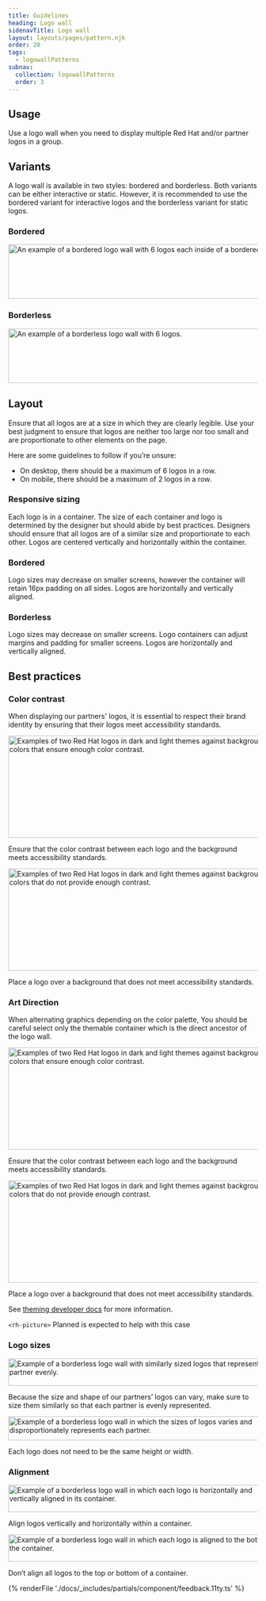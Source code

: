 ```yaml
---
title: Guidelines
heading: Logo wall
sidenavTitle: Logo wall
layout: layouts/pages/pattern.njk
order: 20
tags:
  - logowallPatterns
subnav:
  collection: logowallPatterns
  order: 3
---
```


<script type="module" data-helmet>
  import "@uxdot/elements/uxdot-best-practice.js";
</script>

## Usage

Use a logo wall when you need to display multiple Red Hat and/or partner logos 
in a group.

## Variants

A logo wall is available in two styles: bordered and borderless. Both variants 
can be either interactive or static. However, it is recommended to use the 
bordered variant for interactive logos and the borderless variant for static 
logos.

### Bordered

<uxdot-example width-adjustment="1010px">
  <img src="../guidelines-variants-bordered.avif"
      alt="An example of a bordered logo wall with 6 logos each inside of a bordered container."
      width="1120"
      height="110">
</uxdot-example>

### Borderless

<uxdot-example width-adjustment="1010px">
  <img src="../guidelines-variants-borderless.avif"
      alt="An example of a borderless logo wall with 6 logos."
      width="1113"
      height="110">
</uxdot-example>

## Layout

Ensure that all logos are at a size in which they are clearly legible. Use your 
best judgment to ensure that logos are neither too large nor too small and are 
proportionate to other elements on the page.

Here are some guidelines to follow if you’re unsure:
 - On desktop, there should be a maximum of 6 logos in a row.
 - On mobile, there should be a maximum of 2 logos in a row.

### Responsive sizing

Each logo is in a container. The size of each container and logo is determined 
by the designer but should abide by best practices. Designers should ensure that 
all logos are of a similar size and proportionate to each other. Logos are 
centered vertically and horizontally within the container.

### Bordered
Logo sizes may decrease on smaller screens, however the container will retain 
16px padding on all sides. Logos are horizontally and vertically aligned.

### Borderless
Logo sizes may decrease on smaller screens. Logo containers can adjust margins 
and padding for smaller screens. Logos are horizontally and vertically aligned.

## Best practices

### Color contrast

When displaying our partners' logos, it is essential to respect their brand 
identity by ensuring that their logos meet accessibility standards.

<div class="grid sm-two-columns">
  <uxdot-best-practice variant="do">
    <uxdot-example slot="image" alignment="left" width-adjustment="556px">
      <img src="../guidelines-bestpractices-contrast-do.svg"
      alt="Examples of two Red Hat logos in dark and light themes against background colors that ensure enough color contrast."
      width="556"
      height="206">
    </uxdot-example>
    <p>Ensure that the color contrast between each logo and the background meets accessibility standards.</p>
  </uxdot-best-practice>

  <uxdot-best-practice variant="dont">
    <uxdot-example slot="image" alignment="left" width-adjustment="556px">
      <img src="../guidelines-bestpractices-contrast-dont.svg"
      alt="Examples of two Red Hat logos in dark and light themes against background colors that do not provide enough contrast."
      width="556"
      height="206">
    </uxdot-example>
    <p>Place a logo over a background that does not meet accessibility standards.</p>
  </uxdot-best-practice>
</div>

### Art Direction

When alternating graphics depending on the color palette, You should be careful 
select only the themable container which is the direct ancestor of the logo 
wall.

<div class="grid sm-two-columns">
  <uxdot-best-practice variant="do">
    <uxdot-example slot="image" alignment="left" width-adjustment="556px">
      <img src="../guidelines-bestpractices-contrast-do.svg"
      alt="Examples of two Red Hat logos in dark and light themes against background colors that ensure enough color contrast."
      width="556"
      height="206">
    </uxdot-example>
    <p>Ensure that the color contrast between each logo and the background meets accessibility standards.</p>
  </uxdot-best-practice>

  <uxdot-best-practice variant="dont">
    <uxdot-example slot="image" alignment="left" width-adjustment="556px">
      <img src="../guidelines-bestpractices-contrast-dont.svg"
      alt="Examples of two Red Hat logos in dark and light themes against background colors that do not provide enough contrast."
      width="556"
      height="206">
    </uxdot-example>
    <p>Place a logo over a background that does not meet accessibility standards.</p>
  </uxdot-best-practice>
</div>

See [theming developer docs](/theming/developers/) for more information.

<rh-alert>`<rh-picture>` <rh-tag color="purple">Planned</rh-tag> is expected to help
with this case</rh-alert>

### Logo sizes

<div class="grid sm-two-columns">
  <uxdot-best-practice variant="do">
    <uxdot-example slot="image" alignment="left" width-adjustment="556px">
      <img src="../guidelines-bestpractices-sizing-do.avif"
      alt="Example of a borderless logo wall with similarly sized logos that represent each partner evenly."
      width="556"
      height="55">
    </uxdot-example>
    <p>Because the size and shape of our partners’ logos can vary, make sure to size them similarly so that each partner is evenly represented.</p>
  </uxdot-best-practice>

  <uxdot-best-practice variant="dont">
    <uxdot-example slot="image" alignment="left" width-adjustment="556px">
      <img src="../guidelines-bestpractices-sizing-dont.avif"
      alt="Example of a borderless logo wall in which the sizes of logos varies and disproportionately represents each partner."
      width="559"
      height="48">
    </uxdot-example>
    <p>Each logo does not need to be the same height or width.</p>
  </uxdot-best-practice>
</div>

### Alignment

<div class="grid sm-two-columns">
  <uxdot-best-practice variant="do">
    <uxdot-example slot="image" alignment="left" width-adjustment="556px">
      <img src="../guidelines-bestpractices-align-do.avif"
      alt="Example of a borderless logo wall in which each logo is horizontally and vertically aligned in its container."
      width="556"
      height="55">
    </uxdot-example>
    <p>Align logos vertically and horizontally within a container.</p>
  </uxdot-best-practice>

  <uxdot-best-practice variant="dont">
    <uxdot-example slot="image" alignment="left" width-adjustment="556px">
      <img src="../guidelines-bestpractices-align-dont.avif"
      alt="Example of a borderless logo wall in which each logo is aligned to the bottom of the container."
      width="556"
      height="55">
    </uxdot-example>
    <p>Don’t align all logos to the top or bottom of a container.</p>
  </uxdot-best-practice>
</div>

{% renderFile './docs/_includes/partials/component/feedback.11ty.ts' %}

